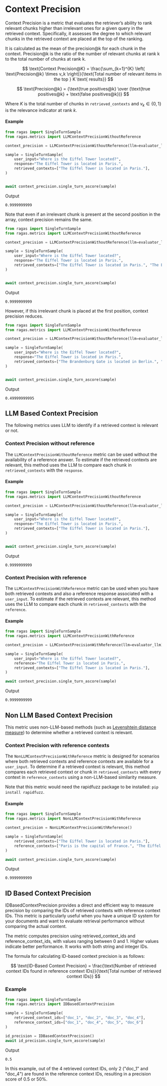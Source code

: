 # Context Precision
Context Precision is a metric that evaluates the retriever’s ability to rank relevant chunks higher than irrelevant ones for a given query in the retrieved context. Specifically, it assesses the degree to which relevant chunks in the retrieved context are placed at the top of the ranking.

It is calculated as the mean of the precision@k for each chunk in the context. Precision@k is the ratio of the number of relevant chunks at rank k to the total number of chunks at rank k.

$$
\text{Context Precision@K} = \frac{\sum_{k=1}^{K} \left( \text{Precision@k} \times v_k \right)}{\text{Total number of relevant items in the top } K \text{ results}}
$$

$$
\text{Precision@k} = {\text{true positives@k} \over  (\text{true positives@k} + \text{false positives@k})}
$$

Where $K$ is the total number of chunks in `retrieved_contexts` and $v_k \in \{0, 1\}$ is the relevance indicator at rank $k$.

#### Example

```python
from ragas import SingleTurnSample
from ragas.metrics import LLMContextPrecisionWithoutReference

context_precision = LLMContextPrecisionWithoutReference(llm=evaluator_llm)

sample = SingleTurnSample(
    user_input="Where is the Eiffel Tower located?",
    response="The Eiffel Tower is located in Paris.",
    retrieved_contexts=["The Eiffel Tower is located in Paris."],
)


await context_precision.single_turn_ascore(sample)
```
Output
```
0.9999999999
```

Note that even if an irrelevant chunk is present at the second position in the array, context precision remains the same.

```python
from ragas import SingleTurnSample
from ragas.metrics import LLMContextPrecisionWithoutReference

context_precision = LLMContextPrecisionWithoutReference(llm=evaluator_llm)

sample = SingleTurnSample(
    user_input="Where is the Eiffel Tower located?",
    response="The Eiffel Tower is located in Paris.",
    retrieved_contexts=["The Eiffel Tower is located in Paris.", "The Brandenburg Gate is located in Berlin."],
)


await context_precision.single_turn_ascore(sample)
```
Output
```
0.9999999999
```

However, if this irrelevant chunk is placed at the first position, context precision reduces.

```python
from ragas import SingleTurnSample
from ragas.metrics import LLMContextPrecisionWithoutReference

context_precision = LLMContextPrecisionWithoutReference(llm=evaluator_llm)

sample = SingleTurnSample(
    user_input="Where is the Eiffel Tower located?",
    response="The Eiffel Tower is located in Paris.",
    retrieved_contexts=["The Brandenburg Gate is located in Berlin.", "The Eiffel Tower is located in Paris." ],
)


await context_precision.single_turn_ascore(sample)
```
Output
```
0.49999999995
```

## LLM Based Context Precision

The following metrics uses LLM to identify if a retrieved context is relevant or not.

### Context Precision without reference

The `LLMContextPrecisionWithoutReference` metric can be used without the availability of a reference answer. To estimate if the retrieved contexts are relevant, this method uses the LLM to compare each chunk in `retrieved_contexts` with the `response`.

#### Example

```python
from ragas import SingleTurnSample
from ragas.metrics import LLMContextPrecisionWithoutReference

context_precision = LLMContextPrecisionWithoutReference(llm=evaluator_llm)

sample = SingleTurnSample(
    user_input="Where is the Eiffel Tower located?",
    response="The Eiffel Tower is located in Paris.",
    retrieved_contexts=["The Eiffel Tower is located in Paris."],
)


await context_precision.single_turn_ascore(sample)
```
Output
```
0.9999999999
```
### Context Precision with reference

The `LLMContextPrecisionWithReference` metric can be used when you have both retrieved contexts and also a reference response associated with a `user_input`. To estimate if the retrieved contexts are relevant, this method uses the LLM to compare each chunk in `retrieved_contexts` with the `reference`.

#### Example

```python
from ragas import SingleTurnSample
from ragas.metrics import LLMContextPrecisionWithReference

context_precision = LLMContextPrecisionWithReference(llm=evaluator_llm)

sample = SingleTurnSample(
    user_input="Where is the Eiffel Tower located?",
    reference="The Eiffel Tower is located in Paris.",
    retrieved_contexts=["The Eiffel Tower is located in Paris."],
)

await context_precision.single_turn_ascore(sample)
```
Output
```
0.9999999999
```

## Non LLM Based Context Precision

This metric uses non-LLM-based methods (such as [Levenshtein distance measure](https://en.wikipedia.org/wiki/Levenshtein_distance)) to determine whether a retrieved context is relevant.

### Context Precision with reference contexts

The `NonLLMContextPrecisionWithReference` metric is designed for scenarios where both retrieved contexts and reference contexts are available for a `user_input`. To determine if a retrieved context is relevant, this method compares each retrieved context or chunk in `retrieved_contexts` with every context in `reference_contexts` using a non-LLM-based similarity measure.

Note that this metric would need the rapidfuzz package to be installed: `pip install rapidfuzz`.

#### Example

```python
from ragas import SingleTurnSample
from ragas.metrics import NonLLMContextPrecisionWithReference

context_precision = NonLLMContextPrecisionWithReference()

sample = SingleTurnSample(
    retrieved_contexts=["The Eiffel Tower is located in Paris."],
    reference_contexts=["Paris is the capital of France.", "The Eiffel Tower is one of the most famous landmarks in Paris."]
)

await context_precision.single_turn_ascore(sample)
```
Output
```
0.9999999999
```

## ID Based Context Precision

IDBasedContextPrecision provides a direct and efficient way to measure precision by comparing the IDs of retrieved contexts with reference context IDs. This metric is particularly useful when you have a unique ID system for your documents and want to evaluate retrieval performance without comparing the actual content.

The metric computes precision using retrieved_context_ids and reference_context_ids, with values ranging between 0 and 1. Higher values indicate better performance. It works with both string and integer IDs.

The formula for calculating ID-based context precision is as follows:

$$ \text{ID-Based Context Precision} = \frac{\text{Number of retrieved context IDs found in reference context IDs}}{\text{Total number of retrieved context IDs}} $$

### Example

```python
from ragas import SingleTurnSample
from ragas.metrics import IDBasedContextPrecision

sample = SingleTurnSample(
    retrieved_context_ids=["doc_1", "doc_2", "doc_3", "doc_4"],
    reference_context_ids=["doc_1", "doc_4", "doc_5", "doc_6"]
)

id_precision = IDBasedContextPrecision()
await id_precision.single_turn_ascore(sample)

```

Output
```
0.5
```

In this example, out of the 4 retrieved context IDs, only 2 ("doc_1" and "doc_4") are found in the reference context IDs, resulting in a precision score of 0.5 or 50%.
